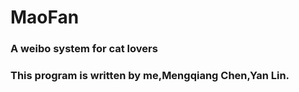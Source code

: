 # MaoFan
### A weibo system for cat lovers
### This program is written by me,Mengqiang Chen,Yan Lin.<br>
